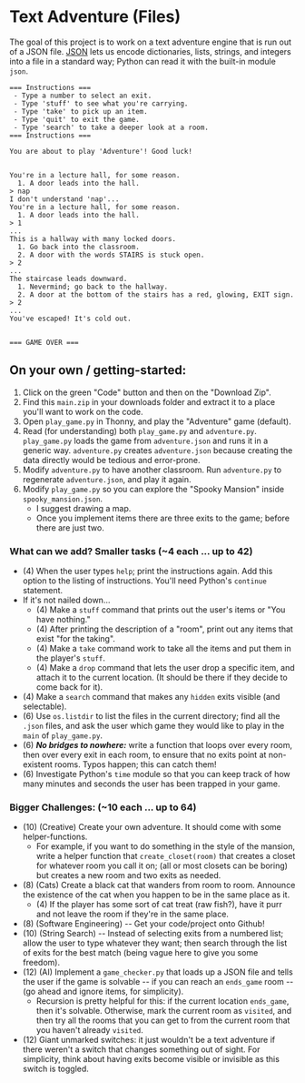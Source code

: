 # Text Adventure (Files)

The goal of this project is to work on a text adventure engine that is run out of a JSON file. [JSON](https://www.json.org/json-en.html) lets us encode dictionaries, lists, strings, and integers into a file in a standard way; Python can read it with the built-in module ``json``.

```
=== Instructions ===
 - Type a number to select an exit.
 - Type 'stuff' to see what you're carrying.
 - Type 'take' to pick up an item.
 - Type 'quit' to exit the game.
 - Type 'search' to take a deeper look at a room.
=== Instructions ===

You are about to play 'Adventure'! Good luck!


You're in a lecture hall, for some reason.
  1. A door leads into the hall.
> nap
I don't understand 'nap'...
You're in a lecture hall, for some reason.
  1. A door leads into the hall.
> 1
...
This is a hallway with many locked doors.
  1. Go back into the classroom.
  2. A door with the words STAIRS is stuck open.
> 2
...
The staircase leads downward.
  1. Nevermind; go back to the hallway.
  2. A door at the bottom of the stairs has a red, glowing, EXIT sign.
> 2
...
You've escaped! It's cold out.


=== GAME OVER ===
```

## On your own / getting-started:

1. Click on the green "Code" button and then on the "Download Zip".
2. Find this ``main.zip`` in your downloads folder and extract it to a place you'll want to work on the code.
3. Open ``play_game.py`` in Thonny, and play the "Adventure" game (default).
4. Read (for understanding) both ``play_game.py`` and ``adventure.py``. ``play_game.py`` loads the game from ``adventure.json`` and runs it in a generic way. ``adventure.py`` creates ``adventure.json`` because creating the data directly would be tedious and error-prone.
5. Modify ``adventure.py`` to have another classroom. Run ``adventure.py`` to regenerate ``adventure.json``, and play it again.
6. Modify ``play_game.py`` so you can explore the "Spooky Mansion" inside ``spooky_mansion.json``.
    - I suggest drawing a map.
    - Once you implement items there are three exits to the game; before there are just two.

### What can we add? Smaller tasks (~4 each ... up to 42)

- (4) When the user types ``help``; print the instructions again. Add this option to the listing of instructions. You'll need Python's ``continue`` statement.
- If it's not nailed down...
    - (4) Make a ``stuff`` command that prints out the user's items or "You have nothing."
    - (4) After printing the description of a "room", print out any items that exist "for the taking".
    - (4) Make a ``take`` command work to take all the items and put them in the player's ``stuff``.
    - (4) Make a ``drop`` command that lets the user drop a specific item, and attach it to the current location. (It should be there if they decide to come back for it).
- (4) Make a ``search`` command that makes any ``hidden`` exits visible (and selectable).
- (6) Use ``os.listdir`` to list the files in the current directory; find all the ``.json`` files, and ask the user which game they would like to play in the ``main`` of ``play_game.py``.
- (6) ***No bridges to nowhere:*** write a function that loops over every room, then over every exit in each room, to ensure that no exits point at non-existent rooms. Typos happen; this can catch them!
- (6) Investigate Python's ``time`` module so that you can keep track of how many minutes and seconds the user has been trapped in your game.

### Bigger Challenges: (~10 each ... up to 64)

- (10) (Creative) Create your own adventure. It should come with some helper-functions.
    - For example, if you want to do something in the style of the mansion, write a helper function that ``create_closet(room)`` that creates a closet for whatever room you call it on; (all or most closets can be boring) but creates a new room and two exits as needed.
- (8) (Cats) Create a black cat that wanders from room to room. Announce the existence of the cat when you happen to be in the same place as it.
    - (4) If the player has some sort of cat treat (raw fish?), have it purr and not leave the room if they're in the same place.
- (8) (Software Engineering) -- Get your code/project onto Github! 
- (10) (String Search) -- Instead of selecting exits from a numbered list; allow the user to type whatever they want; then search through the list of exits for the best match (being vague here to give you some freedom).
- (12) (AI) Implement a ``game_checker.py`` that loads up a JSON file and tells the user if the game is solvable -- if you can reach an ``ends_game`` room -- (go ahead and ignore items, for simplicity). 
    - Recursion is pretty helpful for this: if the current location ``ends_game``, then it's solvable. Otherwise, mark the current room as ``visited``, and then try all the rooms that you can get to from the current room that you haven't already ``visited``.
- (12) Giant unmarked switches: it just wouldn't be a text adventure if there weren't a switch that changes something out of sight. For simplicity, think about having exits become visible or invisible as this switch is toggled.